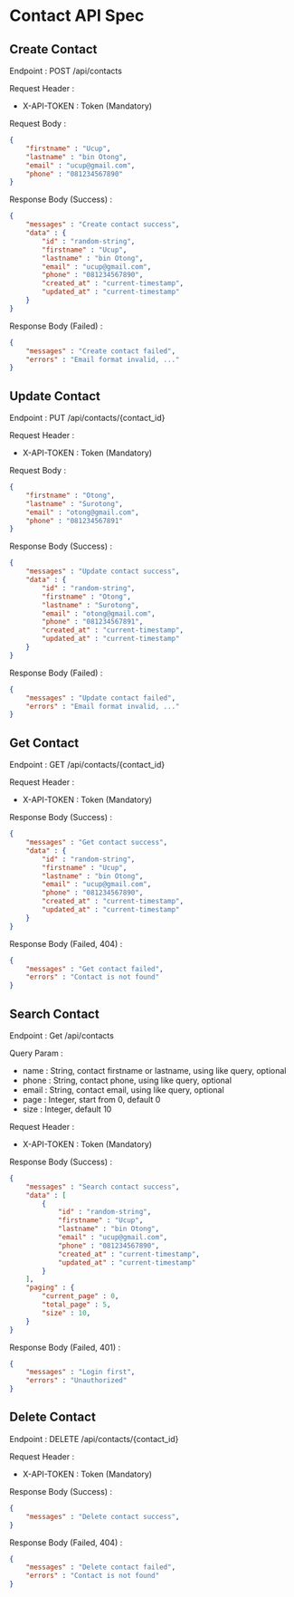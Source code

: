 # Contact API Spec

## Create Contact

Endpoint : POST /api/contacts

Request Header :

- X-API-TOKEN : Token (Mandatory)

Request Body :

```json
{
    "firstname" : "Ucup",
    "lastname" : "bin Otong",
    "email" : "ucup@gmail.com",
    "phone" : "081234567890"
}
```

Response Body (Success) :

```json
{
    "messages" : "Create contact success",
    "data" : {
        "id" : "random-string",
        "firstname" : "Ucup",
        "lastname" : "bin Otong",
        "email" : "ucup@gmail.com",
        "phone" : "081234567890",
        "created_at" : "current-timestamp",
        "updated_at" : "current-timestamp"
    }
}
```

Response Body (Failed) :

```json
{
    "messages" : "Create contact failed",
    "errors" : "Email format invalid, ..."
}
```

## Update Contact

Endpoint : PUT /api/contacts/{contact_id}

Request Header :

- X-API-TOKEN : Token (Mandatory)

Request Body :

```json
{
    "firstname" : "Otong",
    "lastname" : "Surotong",
    "email" : "otong@gmail.com",
    "phone" : "081234567891"
}
```

Response Body (Success) :

```json
{
    "messages" : "Update contact success",
    "data" : {
        "id" : "random-string",
        "firstname" : "Otong",
        "lastname" : "Surotong",
        "email" : "otong@gmail.com",
        "phone" : "081234567891",
        "created_at" : "current-timestamp",
        "updated_at" : "current-timestamp"
    }
}
```

Response Body (Failed) :

```json
{
    "messages" : "Update contact failed",
    "errors" : "Email format invalid, ..."
}
```

## Get Contact

Endpoint : GET /api/contacts/{contact_id}

Request Header :

- X-API-TOKEN : Token (Mandatory)

Response Body (Success) :

```json
{
    "messages" : "Get contact success",
    "data" : {
        "id" : "random-string",
        "firstname" : "Ucup",
        "lastname" : "bin Otong",
        "email" : "ucup@gmail.com",
        "phone" : "081234567890",
        "created_at" : "current-timestamp",
        "updated_at" : "current-timestamp"
    }
}
```

Response Body (Failed, 404) :

```json
{
    "messages" : "Get contact failed",
    "errors" : "Contact is not found"
}
```

## Search Contact

Endpoint : Get /api/contacts

Query Param :

- name : String, contact firstname or lastname, using like query, optional
- phone : String, contact phone, using like query, optional
- email : String, contact email, using like query, optional
- page : Integer, start from 0, default 0
- size : Integer, default 10

Request Header :

- X-API-TOKEN : Token (Mandatory)

Response Body (Success) :

```json
{
    "messages" : "Search contact success",
    "data" : [
        {
            "id" : "random-string",
            "firstname" : "Ucup",
            "lastname" : "bin Otong",
            "email" : "ucup@gmail.com",
            "phone" : "081234567890",
            "created_at" : "current-timestamp",
            "updated_at" : "current-timestamp"
        }
    ],
    "paging" : {
        "current_page" : 0,
        "total_page" : 5,
        "size" : 10,
    }
}
```

Response Body (Failed, 401) :

```json
{
    "messages" : "Login first",
    "errors" : "Unauthorized"
}
```

## Delete Contact

Endpoint : DELETE /api/contacts/{contact_id}

Request Header :

- X-API-TOKEN : Token (Mandatory)

Response Body (Success) :

```json
{
    "messages" : "Delete contact success",
}
```

Response Body (Failed, 404) :

```json
{
    "messages" : "Delete contact failed",
    "errors" : "Contact is not found"
}
```
